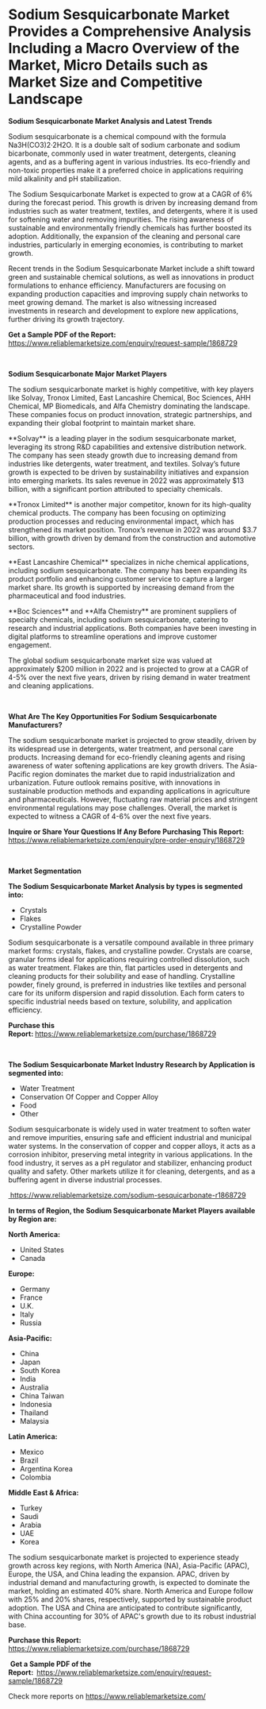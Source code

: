<p><h1>Sodium Sesquicarbonate Market Provides a Comprehensive Analysis Including a Macro Overview of the Market, Micro Details such as Market Size and Competitive Landscape</h1></p><p><strong>Sodium Sesquicarbonate Market Analysis and Latest Trends</strong></p>
<p><p>Sodium sesquicarbonate is a chemical compound with the formula Na3H(CO3)2·2H2O. It is a double salt of sodium carbonate and sodium bicarbonate, commonly used in water treatment, detergents, cleaning agents, and as a buffering agent in various industries. Its eco-friendly and non-toxic properties make it a preferred choice in applications requiring mild alkalinity and pH stabilization.</p><p>The Sodium Sesquicarbonate Market is expected to grow at a CAGR of 6% during the forecast period. This growth is driven by increasing demand from industries such as water treatment, textiles, and detergents, where it is used for softening water and removing impurities. The rising awareness of sustainable and environmentally friendly chemicals has further boosted its adoption. Additionally, the expansion of the cleaning and personal care industries, particularly in emerging economies, is contributing to market growth.</p><p>Recent trends in the Sodium Sesquicarbonate Market include a shift toward green and sustainable chemical solutions, as well as innovations in product formulations to enhance efficiency. Manufacturers are focusing on expanding production capacities and improving supply chain networks to meet growing demand. The market is also witnessing increased investments in research and development to explore new applications, further driving its growth trajectory.</p></p>
<p><strong>Get a Sample PDF of the Report:&nbsp;</strong> <a href="https://www.reliablemarketsize.com/enquiry/request-sample/1868729?utm_campaign=1845&utm_medium=2&utm_source=Github&utm_content=ia&utm_term=25012025&utm_id=sodium-sesquicarbonate">https://www.reliablemarketsize.com/enquiry/request-sample/1868729</a></p>
<p>&nbsp;</p>
<p><strong>Sodium Sesquicarbonate Major Market Players</strong></p>
<p><p>The sodium sesquicarbonate market is highly competitive, with key players like Solvay, Tronox Limited, East Lancashire Chemical, Boc Sciences, AHH Chemical, MP Biomedicals, and Alfa Chemistry dominating the landscape. These companies focus on product innovation, strategic partnerships, and expanding their global footprint to maintain market share.</p><p>**Solvay** is a leading player in the sodium sesquicarbonate market, leveraging its strong R&D capabilities and extensive distribution network. The company has seen steady growth due to increasing demand from industries like detergents, water treatment, and textiles. Solvay’s future growth is expected to be driven by sustainability initiatives and expansion into emerging markets. Its sales revenue in 2022 was approximately $13 billion, with a significant portion attributed to specialty chemicals.</p><p>**Tronox Limited** is another major competitor, known for its high-quality chemical products. The company has been focusing on optimizing production processes and reducing environmental impact, which has strengthened its market position. Tronox’s revenue in 2022 was around $3.7 billion, with growth driven by demand from the construction and automotive sectors.</p><p>**East Lancashire Chemical** specializes in niche chemical applications, including sodium sesquicarbonate. The company has been expanding its product portfolio and enhancing customer service to capture a larger market share. Its growth is supported by increasing demand from the pharmaceutical and food industries.</p><p>**Boc Sciences** and **Alfa Chemistry** are prominent suppliers of specialty chemicals, including sodium sesquicarbonate, catering to research and industrial applications. Both companies have been investing in digital platforms to streamline operations and improve customer engagement.</p><p>The global sodium sesquicarbonate market size was valued at approximately $200 million in 2022 and is projected to grow at a CAGR of 4-5% over the next five years, driven by rising demand in water treatment and cleaning applications.</p></p>
<p>&nbsp;</p>
<p><strong>What Are The Key Opportunities For Sodium Sesquicarbonate Manufacturers?</strong></p>
<p><p>The sodium sesquicarbonate market is projected to grow steadily, driven by its widespread use in detergents, water treatment, and personal care products. Increasing demand for eco-friendly cleaning agents and rising awareness of water softening applications are key growth drivers. The Asia-Pacific region dominates the market due to rapid industrialization and urbanization. Future outlook remains positive, with innovations in sustainable production methods and expanding applications in agriculture and pharmaceuticals. However, fluctuating raw material prices and stringent environmental regulations may pose challenges. Overall, the market is expected to witness a CAGR of 4-6% over the next five years.</p></p>
<p><strong>Inquire or Share Your Questions If Any Before Purchasing This Report:</strong> <a href="https://www.reliablemarketsize.com/enquiry/pre-order-enquiry/1868729?utm_campaign=1845&utm_medium=2&utm_source=Github&utm_content=ia&utm_term=25012025&utm_id=sodium-sesquicarbonate">https://www.reliablemarketsize.com/enquiry/pre-order-enquiry/1868729</a></p>
<p>&nbsp;</p>
<p><strong>Market Segmentation</strong></p>
<p><strong>The Sodium Sesquicarbonate Market Analysis by types is segmented into:</strong></p>
<p><ul><li>Crystals</li><li>Flakes</li><li>Crystalline Powder</li></ul></p>
<p><p>Sodium sesquicarbonate is a versatile compound available in three primary market forms: crystals, flakes, and crystalline powder. Crystals are coarse, granular forms ideal for applications requiring controlled dissolution, such as water treatment. Flakes are thin, flat particles used in detergents and cleaning products for their solubility and ease of handling. Crystalline powder, finely ground, is preferred in industries like textiles and personal care for its uniform dispersion and rapid dissolution. Each form caters to specific industrial needs based on texture, solubility, and application efficiency.</p></p>
<p><strong>Purchase this Report:&nbsp;</strong><a href="https://www.reliablemarketsize.com/purchase/1868729?utm_campaign=1845&utm_medium=2&utm_source=Github&utm_content=ia&utm_term=25012025&utm_id=sodium-sesquicarbonate">https://www.reliablemarketsize.com/purchase/1868729</a></p>
<p>&nbsp;</p>
<p><strong>The Sodium Sesquicarbonate Market Industry Research by Application is segmented into:</strong></p>
<p><ul><li>Water Treatment</li><li>Conservation Of Copper and Copper Alloy</li><li>Food</li><li>Other</li></ul></p>
<p><p>Sodium sesquicarbonate is widely used in water treatment to soften water and remove impurities, ensuring safe and efficient industrial and municipal water systems. In the conservation of copper and copper alloys, it acts as a corrosion inhibitor, preserving metal integrity in various applications. In the food industry, it serves as a pH regulator and stabilizer, enhancing product quality and safety. Other markets utilize it for cleaning, detergents, and as a buffering agent in diverse industrial processes.</p></p>
<p><a href="https://www.reliablemarketsize.com/sodium-sesquicarbonate-r1868729?utm_campaign=1845&utm_medium=2&utm_source=Github&utm_content=ia&utm_term=25012025&utm_id=sodium-sesquicarbonate">&nbsp;https://www.reliablemarketsize.com/sodium-sesquicarbonate-r1868729</a></p>
<p><strong>In terms of Region, the Sodium Sesquicarbonate Market Players available by Region are:</strong></p>
<p>
    <p> <strong> North America: </strong>
        <ul>
            <li>United States</li>
            <li>Canada</li>
        </ul>
        </p> 
    <p> <strong> Europe: </strong>
        <ul>
            <li>Germany</li>
            <li>France</li>
            <li>U.K.</li>
            <li>Italy</li>
            <li>Russia</li>
        </ul>
        </p> 
    <p> <strong> Asia-Pacific: </strong>
        <ul>
            <li>China</li>
            <li>Japan</li>
            <li>South Korea</li>
            <li>India</li>
            <li>Australia</li>
            <li>China Taiwan</li>
            <li>Indonesia</li>
            <li>Thailand</li>
            <li>Malaysia</li>
        </ul>
        </p> 
    <p> <strong> Latin America: </strong>
        <ul>
            <li>Mexico</li>
            <li>Brazil</li>
            <li>Argentina Korea</li>
            <li>Colombia</li>
        </ul>
        </p> 
    <p> <strong> Middle East & Africa: </strong>
        <ul>
            <li>Turkey</li>
            <li>Saudi</li>
            <li>Arabia</li>
            <li>UAE</li>
            <li>Korea</li>
        </ul>
    </p>
    </p>
<p><p>The sodium sesquicarbonate market is projected to experience steady growth across key regions, with North America (NA), Asia-Pacific (APAC), Europe, the USA, and China leading the expansion. APAC, driven by industrial demand and manufacturing growth, is expected to dominate the market, holding an estimated 40% share. North America and Europe follow with 25% and 20% shares, respectively, supported by sustainable product adoption. The USA and China are anticipated to contribute significantly, with China accounting for 30% of APAC's growth due to its robust industrial base.</p></p>
<p><strong>Purchase this Report: </strong><a href="https://www.reliablemarketsize.com/purchase/1868729?utm_campaign=1845&utm_medium=2&utm_source=Github&utm_content=ia&utm_term=25012025&utm_id=sodium-sesquicarbonate">https://www.reliablemarketsize.com/purchase/1868729</a></p>
<p>&nbsp;<strong>Get a Sample PDF of the Report:&nbsp;&nbsp;</strong><a href="https://www.reliablemarketsize.com/enquiry/request-sample/1868729?utm_campaign=1845&utm_medium=2&utm_source=Github&utm_content=ia&utm_term=25012025&utm_id=sodium-sesquicarbonate">https://www.reliablemarketsize.com/enquiry/request-sample/1868729</a></p>
<p><strong></strong></p>
<p>Check more reports on <a href="https://www.reliablemarketsize.com/?utm_campaign=1845&utm_medium=2&utm_source=Github&utm_content=ia&utm_term=25012025&utm_id=sodium-sesquicarbonate">https://www.reliablemarketsize.com/</a></p>